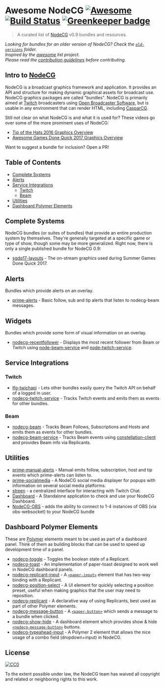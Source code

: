 # Awesome NodeCG [![Awesome](https://awesome.re/badge.svg)](https://awesome.re) [![Build Status](https://travis-ci.org/nodecg/awesome-nodecg.svg?branch=master)](https://travis-ci.org/nodecg/awesome-nodecg) [![Greenkeeper badge](https://badges.greenkeeper.io/nodecg/awesome-nodecg.svg)](https://greenkeeper.io)

> A curated list of [NodeCG](http://nodecg.com) v0.9 bundles and resources.

*Looking for bundles for an older version of NodeCG?
Check the [`old-versions`](https://github.com/nodecg/awesome-nodecg/blob/master/old-versions) folder.*  
*Inspired by the [awesome](https://github.com/sindresorhus/awesome) list project.*  
*Please read the [contribution guidelines](contributing.md) before contributing.*

## Intro to [NodeCG](http://nodecg.com)
NodeCG is a broadcast graphics framework and application. It provides an API and structure for making dynamic graphical assets for broadcast use. NodeCG graphics packages are called "bundles". NodeCG is primarily aimed at [Twitch](http://www.twitch.tv) broadcasters using [Open Broadcaster Software](https://obsproject.com), but is usable in any environment that can render HTML, including [CasparCG](http://casparcg.com).

Still not clear on what NodeCG is and what it is used for? These videos go over some of the more prominent uses of NodeCG:
- [Tip of the Hats 2016 Graphics Overview](https://www.youtube.com/watch?v=F0xGN-aSytA)
- [Awesome Games Done Quick 2017 Graphics Overview](https://www.youtube.com/watch?v=vBAZXchbI3U&list=PLTEhlYdONYxv1wk2FsIpEz92X3x2E7bSx)

Want to suggest a bundle for inclusion? Open a PR!

## Table of Contents
- [Complete Systems](#complete-systems)
- [Alerts](#alerts)
- [Service Integrations](#service-integrations)
  - [Twitch](#twitch)
  - [Beam](#beam)
- [Utilities](#utilities)
- [Dashboard Polymer Elements](#dashboard-polymer-elements)

## Complete Systems
NodeCG bundles (or suites of bundles) that provide an entire production system by themselves. They're generally targeted at a specific game or type of show, though some may be more generalized. Right now, there is only a single published bundle for NodeCG 0.9:

- [sgdq17-layouts](https://github.com/GamesDoneQuick/sgdq17-layouts) - The on-stream graphics used during Summer Games Done Quick 2017.

## Alerts
Bundles which provide alerts on an overlay.

- [prime-alerts](https://github.com/ProbablePrime/prime-alerts) - Basic follow, sub and tip alerts that listen to nodecg-beam messages.

## Widgets
Bundles which provide some form of visual information on an overlay.

- [nodecg-recentfollower](https://github.com/Allar/nodecg-recentfollower) - Displays the most recent follower from Beam or Twitch using [node-beam-service](https://github.com/Allar/nodecg-beam-service) and [node-twitch-service](https://github.com/Allar/nodecg-twitch-service).

## Service Integrations

### Twitch
- [lfg-twichapi](https://github.com/SupportClass/lfg-twitchapi) - Lets other bundles easily query the Twitch API on behalf of a logged in user.
- [nodecg-twitch-service](https://github.com/Allar/nodecg-twitch-service) - Tracks Twitch events and emits them as events for other bundles.

### Beam
- [nodecg-beam](https://github.com/ProbablePrime/nodecg-beam) - Tracks Beam Follows, Subscriptions and Hosts and emits them as events for other bundles.
- [nodecg-beam-service](https://github.com/Allar/nodecg-beam-service) - Tracks Beam events using [constellation-client](https://github.com/StreamJar/Constellation) and provides Beam info via Replicants.

## Utilities
- [prime-manual-alerts](https://github.com/ProbablePrime/prime-manual-alerts) - Manual emits follow, subscription, host and tip events which prime-alerts can listen to.
- [prime-socialmedia](https://github.com/ProbablePrime/prime-socialmedia) - A NodeCG social media displayer for popups with information on several social media platforms.
- [streen](https://github.com/SupportClass/streen) - a centralized interface for interacting with Twitch Chat.
- [Dashboard](https://github.com/nodecg/dashboard) - A Standalone application to check and use your NodeCG Dashboard.
- [NodeCG-OBS](https://github.com/nodecg/nodecg-obs) - adds the ability to connect to 1-4 instances of OBS (via obs-websocket) to your NodeCG bundle

## Dashboard Polymer Elements
These are [Polymer](https://www.polymer-project.org) elements meant to be used as part of a dashboard panel.
Think of them as building blocks that can be used to speed up development time of a panel.
- [nodecg-toggle](https://github.com/NodeCGElements/nodecg-toggle) - Toggles the boolean state of a Replicant.
- [nodecg-toast](https://github.com/NodeCGElements/nodecg-toast) - An implementation of paper-toast designed to work well in NodeCG dashboard panels.
- [nodecg-replicant-input](https://github.com/NodeCGElements/nodecg-replicant-input) - A [`<paper-input>`](https://github.com/PolymerElements/paper-input) element that has two-way binding with a Replicant.
- [nodecg-position-select](https://github.com/NodeCGElements/nodecg-position-select) - A UI element for quickly selecting a position preset, useful when making graphics that the user may need to reposition.
- [nodecg-replicant](https://github.com/NodeCGElements/nodecg-replicant) - A declarative way of using Replicants, best used as part of other Polymer elements.
- [nodecg-message-button](https://github.com/ProbablePrime/nodecg-message-button) - A [`<paper-button>`](https://elements.polymer-project.org/elements/paper-button) which sends a message to a bundle when clicked.
- [nodecg-show-hide](https://github.com/ProbablePrime/nodecg-show-hide) - A dashboard element which provides show & hide [`<nodecg-message-button>`](https://github.com/ProbablePrime/nodecg-message-button) buttons.
- [nodecg-typeahead-input](https://github.com/NodeCGElements/nodecg-typeahead-input) - A Polymer 2 element that allows the nice usage of a combo field (dropdown+input) in NodeCG.

## License

[![CC0](http://i.creativecommons.org/p/zero/1.0/88x31.png)](http://creativecommons.org/publicdomain/zero/1.0/)

To the extent possible under law, the NodeCG team has waived all copyright and related or neighboring rights to this work.
